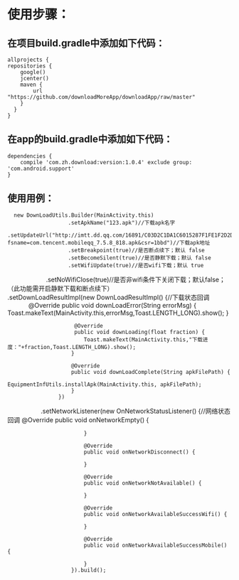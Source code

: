 使用步骤：
======================

在项目build.gradle中添加如下代码：
------------
    allprojects {
    repositories {
        google()
        jcenter()
        maven {
            url "https://github.com/downloadMoreApp/downloadApp/raw/master"
        }
      }
    }


在app的build.gradle中添加如下代码：
---------------
    dependencies {
        compile 'com.zh.download:version:1.0.4' exclude group: 'com.android.support'
    }
    
    
使用用例：
---------------

      new DownLoadUtils.Builder(MainActivity.this)
                       .setApkName("123.apk")//下载apk名字
                       .setUpdateUrl("http://imtt.dd.qq.com/16891/C03D2C1DA1C6015287F1FE1F2D2DAAD1.apk?fsname=com.tencent.mobileqq_7.5.8_818.apk&csr=1bbd")//下载apk地址
                       .setBreakpoint(true)//是否断点续下；默认 false
                       .setBecomeSilent(true)//是否静默下载；默认 false
                       .setWifiUpdate(true)//是否wifi下载；默认 true
                       .setNoWifiClose(true)//是否非wifi条件下关闭下载；默认false；（此功能需开启静默下载和断点续下）
                       .setDownLoadResultImpl(new DownLoadResultImpl() {//下载状态回调
                         @Override
                        public void downLoadError(String errorMsg) {
                            Toast.makeText(MainActivity.this,errorMsg,Toast.LENGTH_LONG).show();
                        }

                         @Override
                         public void downLoading(float fraction) {
                            Toast.makeText(MainActivity.this,"下载进度："+fraction,Toast.LENGTH_LONG).show();
                        }

                        @Override
                        public void downLoadComplete(String apkFilePath) {
                            EquipmentInfUtils.installApk(MainActivity.this, apkFilePath);
                        }
                    })
                    .setNetworkListener(new OnNetworkStatusListener() {//网络状态回调
                            @Override
                            public void onNetworkEmpty() {

                            }

                            @Override
                            public void onNetworkDisconnect() {

                            }

                            @Override
                            public void onNetworkNotAvailable() {

                            }

                            @Override
                            public void onNetworkAvailableSuccessWifi() {

                            }

                            @Override
                            public void onNetworkAvailableSuccessMobile() {

                            }
                        }).build();
